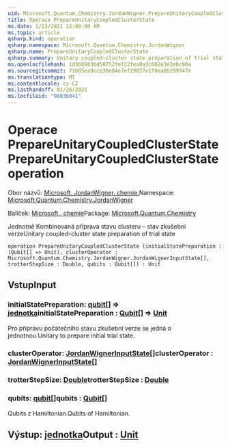 ```yaml
---
uid: Microsoft.Quantum.Chemistry.JordanWigner.PrepareUnitaryCoupledClusterState
title: Operace PrepareUnitaryCoupledClusterState
ms.date: 1/23/2021 12:00:00 AM
ms.topic: article
qsharp.kind: operation
qsharp.namespace: Microsoft.Quantum.Chemistry.JordanWigner
qsharp.name: PrepareUnitaryCoupledClusterState
qsharp.summary: Unitary coupled-cluster state preparation of trial state
ms.openlocfilehash: 1d5b8963bd50752fef22fea0a3c002e3e2ebc90a
ms.sourcegitcommit: 71605ea9cc630e84e7ef29027e1f0ea06299747e
ms.translationtype: MT
ms.contentlocale: cs-CZ
ms.lasthandoff: 01/26/2021
ms.locfileid: "98836041"
---
```

# <a name="prepareunitarycoupledclusterstate-operation"></a><span data-ttu-id="cb148-102">Operace PrepareUnitaryCoupledClusterState</span><span class="sxs-lookup"><span data-stu-id="cb148-102">PrepareUnitaryCoupledClusterState operation</span></span>

<span data-ttu-id="cb148-103">Obor názvů: [Microsoft. JordanWigner. chemie.](xref:Microsoft.Quantum.Chemistry.JordanWigner)</span><span class="sxs-lookup"><span data-stu-id="cb148-103">Namespace: [Microsoft.Quantum.Chemistry.JordanWigner](xref:Microsoft.Quantum.Chemistry.JordanWigner)</span></span>

<span data-ttu-id="cb148-104">Balíček: [Microsoft.. chemie](https://nuget.org/packages/Microsoft.Quantum.Chemistry)</span><span class="sxs-lookup"><span data-stu-id="cb148-104">Package: [Microsoft.Quantum.Chemistry](https://nuget.org/packages/Microsoft.Quantum.Chemistry)</span></span>


<span data-ttu-id="cb148-105">Jednotně Kombinovaná příprava stavu clusteru – stav zkušební verze</span><span class="sxs-lookup"><span data-stu-id="cb148-105">Unitary coupled-cluster state preparation of trial state</span></span>

```qsharp
operation PrepareUnitaryCoupledClusterState (initialStatePreparation : (Qubit[] => Unit), clusterOperator : Microsoft.Quantum.Chemistry.JordanWigner.JordanWignerInputState[], trotterStepSize : Double, qubits : Qubit[]) : Unit
```


## <a name="input"></a><span data-ttu-id="cb148-106">Vstup</span><span class="sxs-lookup"><span data-stu-id="cb148-106">Input</span></span>

### <a name="initialstatepreparation--qubit--unit"></a><span data-ttu-id="cb148-107">initialStatePreparation: [qubit](xref:microsoft.quantum.lang-ref.qubit)[] => [jednotka](xref:microsoft.quantum.lang-ref.unit)</span><span class="sxs-lookup"><span data-stu-id="cb148-107">initialStatePreparation : [Qubit](xref:microsoft.quantum.lang-ref.qubit)[] => [Unit](xref:microsoft.quantum.lang-ref.unit)</span></span> 

<span data-ttu-id="cb148-108">Pro přípravu počátečního stavu zkušební verze se jedná o jednotnou.</span><span class="sxs-lookup"><span data-stu-id="cb148-108">Unitary to prepare initial trial state.</span></span>


### <a name="clusteroperator--jordanwignerinputstate"></a><span data-ttu-id="cb148-109">clusterOperator: [JordanWignerInputState](xref:Microsoft.Quantum.Chemistry.JordanWigner.JordanWignerInputState)[]</span><span class="sxs-lookup"><span data-stu-id="cb148-109">clusterOperator : [JordanWignerInputState](xref:Microsoft.Quantum.Chemistry.JordanWigner.JordanWignerInputState)[]</span></span>




### <a name="trotterstepsize--double"></a><span data-ttu-id="cb148-110">trotterStepSize: [Double](xref:microsoft.quantum.lang-ref.double)</span><span class="sxs-lookup"><span data-stu-id="cb148-110">trotterStepSize : [Double](xref:microsoft.quantum.lang-ref.double)</span></span>




### <a name="qubits--qubit"></a><span data-ttu-id="cb148-111">qubits: [qubit](xref:microsoft.quantum.lang-ref.qubit)[]</span><span class="sxs-lookup"><span data-stu-id="cb148-111">qubits : [Qubit](xref:microsoft.quantum.lang-ref.qubit)[]</span></span>

<span data-ttu-id="cb148-112">Qubits z Hamiltonian.</span><span class="sxs-lookup"><span data-stu-id="cb148-112">Qubits of Hamiltonian.</span></span>



## <a name="output--unit"></a><span data-ttu-id="cb148-113">Výstup: [jednotka](xref:microsoft.quantum.lang-ref.unit)</span><span class="sxs-lookup"><span data-stu-id="cb148-113">Output : [Unit](xref:microsoft.quantum.lang-ref.unit)</span></span>

